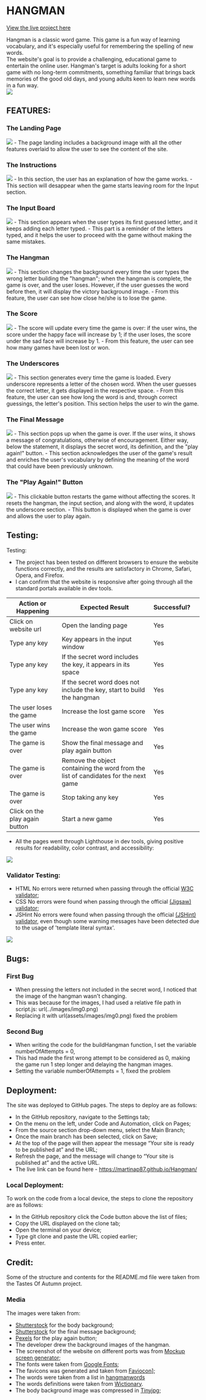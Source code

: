 # HANGMAN
[View the live project here](https://martinap87.github.io/Hangman/)

Hangman is a classic word game. This game is a fun way of learning vocabulary, and it's especially useful for remembering the spelling of new words.  
The website's goal is to provide a challenging, educational game to entertain the online user. 
Hangman's target is adults looking for a short game with no long-term commitments, something familiar that brings back memories of the good old days, and young adults keen to learn new words in a fun way.  
<img src ="readme-images/responsive.png">
## FEATURES:

### The Landing Page
 <img src ="readme-images/landing-page.png">
- The page landing includes a background image with all the other features overlaid to allow the user to see the content of the site.

### The Instructions
<img src="readme-images/instructions.png">
- In this section, the user has an explanation of how the game works.
- This section will desappear when the game starts leaving room for the Input section.

### The Input Board
<img src="readme-images/input.png">
- This section appears when the user types its first guessed letter, and it keeps adding each letter typed.
- This part is a reminder of the letters typed, and it helps the user to proceed with the game without making the same mistakes.

### The Hangman
<img src="readme-images/hangman.png">
- This section changes the background every time the user types the wrong letter building the "hangman"; when the hangman is complete, the game is over, and the user loses. However, if the user guesses the word before then, it will display the victory background image.
- From this feature, the user can see how close he/she is to lose the game.

### The Score
<img src="readme-images/scores.png">
- The score will update every time the game is over: if the user wins, the score under the happy face will increase by 1; if the user loses, the score under the sad face will increase by 1.
- From this feature, the user can see how many games have been lost or won.

### The Underscores
<img src="readme-images/letters.png">
- This section generates every time the game is loaded. Every underscore represents a letter of the chosen word. When the user guesses the correct letter, it gets displayed in the respective space.
- From this feature, the user can see how long the word is and, through correct guessings,  the letter's position. This section helps the user to win the game.

### The Final Message
<img src="readme-images/final-message.png">
- This section pops up when the game is over. If the user wins, it shows a message of congratulations, otherwise of encouragement. Either way, below the statement, it displays the secret word, its definition, and the "play again!" button.
- This section acknowledges the user of the game's result and enriches the user's vocabulary by defining the meaning of the word that could have been previously unknown. 

### The "Play Again!" Button
<img src="readme-images/restart.png">
- This clickable button restarts the game without affecting the scores.
It resets the hangman, the input section, and along with the word, it updates the underscore section.
- This button is displayed when the game is over and allows the user to play again.

## Testing:
Testing: 
- The project has been tested on different browsers to ensure the website functions correctly, and the results are satisfactory in Chrome, Safari, Opera, and Firefox. 
- I can confirm that the website is responsive after going through all the standard portals available in dev tools. 
<table>
<thead>
<tr>
<th>Action or Happening</th>
<th>Expected Result</th>
<th>Successful?<th>
</tr>
</thead>
<tbody>
<tr>
<td>Click on website url</td>
<td>Open the landing page</td>
<td>Yes</td>
</tr>
<tr>
<td>Type any key</td>
<td>Key appears in the input window</td>
<td>Yes</td>
</tr>
<tr>
<td>Type any key</td>
<td>If the secret word includes the key, it appears in its space</td>
<td>Yes</td>
</tr>
<tr>
<td>Type any key</td>
<td>If the secret word does not include the key, start to build the hangman</td>
<td>Yes</td>
</tr>
<tr>
<td>The user loses the game</td>
<td>Increase the lost game score</td>
<td>Yes</td>
</tr>
<td>The user wins the game</td>
<td>Increase the won game score</td>
<td>Yes</td>
</tr>
<tr>
<td>The game is over</td>
<td>Show the final message and play again button</td>
<td>Yes</td>
</tr>
<tr>
<td>The game is over</td>
<td>Remove the object containing the word from the list of candidates for the next game</td>
<td>Yes</td>
</tr>
<tr>
<td>The game is over</td>
<td>Stop taking any key</td>
<td>Yes</td>
</tr>
<tr>
<td>Click on the play again button</td>
<td>Start a new game</td>
<td>Yes</td>
</tr>
<tr>
</tbody>
</table>

- All the pages went through Lighthouse in dev tools, giving positive results for readability, color contrast, and accessibility:
<img src="readme-images/lighthouse.png">

### Validator Testing:
- HTML
No errors were returned when passing through the official [W3C validator](https://validator.w3.org/nu/?doc=https%3A%2F%2Fmartinap87.github.io%2FHangman%2F);
- CSS
No errors were found when passing through the official [(Jigsaw) validator](https://jigsaw.w3.org/css-validator/validator?uri=https%3A%2F%2Fmartinap87.github.io%2FHangman%2F&profile=css3svg&usermedium=all&warning=1&vextwarning=&lang=en);
- JSHint
No errors were found when passing through the official [(JSHint) validator](), 
even though some warning messages have been detected due to the usage of 'template literal syntax'.
<img src ="readme-images/jshint.png">

## Bugs:
### First Bug
- When pressing the letters not included in the secret word, I noticed that the image of the hangman wasn't changing.
- This was because for the images, I had used a relative file path in script.js:
url(../images/img0.png)
- Replacing it with url(assets/images/img0.png) fixed the problem
### Second Bug
- When writing the code for the buildHangman function, I set the variable numberOfAttempts = 0, 
- This had made the first wrong attempt to be considered as 0, making the game run 1 step longer and delaying the hangman images.
- Setting the variable numberOfAttempts = 1, fixed the problem

## Deployment:
The site was deployed to GitHub pages. The steps to deploy are as follows:
- In the GitHub repository, navigate to the Settings tab;
- On the menu on the left, under Code and Automation, click on Pages;
- From the source section drop-down menu, select the Main Branch;
- Once the main branch has been selected, click on Save;
- At the top of the page will then appear the message “Your site is ready to be published at” and the URL;
- Refresh the page, and the message will change to “Your site is published at” and the active URL.
- The live link can be found here - https://martinap87.github.io/Hangman/

### Local Deployment:
To work on the code from a local device, the steps to clone the repository are as follows:
- In the GitHub repository click the Code button above the list of files;
- Copy the URL displayed on the clone tab;
- Open the terminal on your device;
- Type git clone and paste the URL copied earlier;
- Press enter.

## Credit:
Some of the structure and contents for the README.md file were taken from the Tastes Of Autumn project.

### Media
The images were taken from:
- [Shutterstock](https://www.shutterstock.com/image-photo/wooden-color-pencils-on-white-paper-1005954823) for the body background;
- [Shutterstock](https://www.shutterstock.com/image-photo/close-white-ripped-piece-paper-on-226006654) for the final message background;
- [Pexels](https://www.pexels.com/it-it/foto/gomma-da-cancellare-pelikan-br-40-rossa-e-blu-su-superficie-bianca-35202/) for the play again button;
- The developer drew the background images of the hangman.
- The screenshot of the website on different ports was from [Mockup screen generator](https://ui.dev/amiresponsive);
- The fonts were taken from [Google Fonts](https://fonts.google.com/);
- The favicons was generated and taken from [Faviocon](https://favicon.io/)];
- The words were taken from a list in [hangmanwords](https://www.hangmanwords.com/words)
- The words definitions were taken from [Wictionary](https://en.wiktionary.org/wiki/Wiktionary:Main_Page).
- The body background image was compressed in [Tinyjpg](https://tinyjpg.com/);
